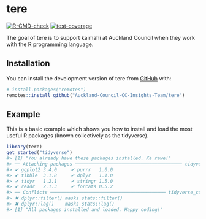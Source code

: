 
<!-- README.md is generated from README.Rmd. Please edit that file -->

# tere

<!-- badges: start -->

[![R-CMD-check](https://github.com/lddurbinAC/tere/actions/workflows/R-CMD-check.yaml/badge.svg)](https://github.com/lddurbinAC/tere/actions/workflows/R-CMD-check.yaml)
[![test-coverage](https://github.com/lddurbinAC/tere/actions/workflows/test-coverage.yaml/badge.svg)](https://github.com/lddurbinAC/tere/actions/workflows/test-coverage.yaml)
<!-- badges: end -->

The goal of tere is to support kaimahi at Auckland Council when they
work with the R programming language.

## Installation

You can install the development version of tere from
[GitHub](https://github.com/) with:

``` r
# install.packages("remotes")
remotes::install_github("Auckland-Council-CC-Insights-Team/tere")
```

## Example

This is a basic example which shows you how to install and load the most
useful R packages (known collectively as the tidyverse).

``` r
library(tere)
get_started("tidyverse")
#> [1] "You already have these packages installed. Ka rawe!"
#> ── Attaching packages ─────────────────────────────────────── tidyverse 1.3.2 ──
#> ✔ ggplot2 3.4.0     ✔ purrr   1.0.0
#> ✔ tibble  3.1.8     ✔ dplyr   1.1.0
#> ✔ tidyr   1.2.1     ✔ stringr 1.5.0
#> ✔ readr   2.1.3     ✔ forcats 0.5.2
#> ── Conflicts ────────────────────────────────────────── tidyverse_conflicts() ──
#> ✖ dplyr::filter() masks stats::filter()
#> ✖ dplyr::lag()    masks stats::lag()
#> [1] "All packages installed and loaded. Happy coding!"
```
